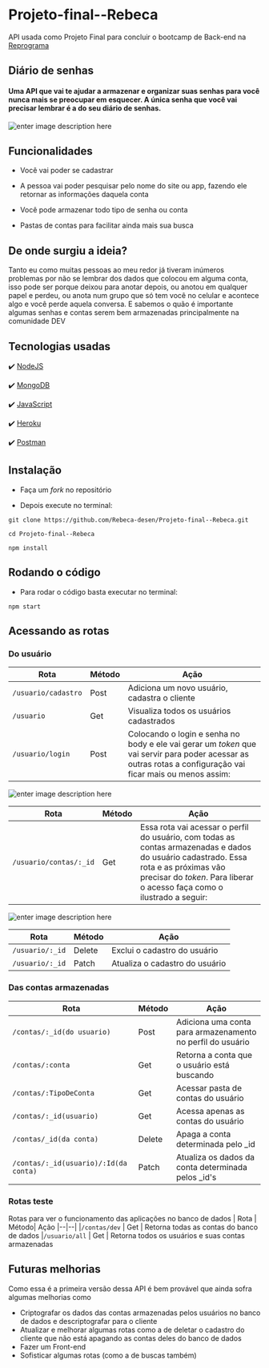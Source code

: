 # Projeto-final--Rebeca

API usada como Projeto Final para concluir o bootcamp de Back-end na [Reprograma](https://reprograma.com.br/index.html)

## Diário de senhas

#### Uma API que vai te ajudar a armazenar e organizar suas senhas para você nunca mais se preocupar em esquecer. A única senha que você vai precisar lembrar é a do seu diário de senhas.

  

![enter image description here](https://github.com/Rebeca-desen/Projeto-final--Rebeca/blob/main/public/imagens/Logo%20Rebeca.png)

  

## Funcionalidades

- Você vai poder se cadastrar

- A pessoa vai poder pesquisar pelo nome do site ou app, fazendo ele retornar as informações daquela conta

- Você pode armazenar todo tipo de senha ou conta

- Pastas de contas para facilitar ainda mais sua busca

  

## De onde surgiu a ideia?

Tanto eu como muitas pessoas ao meu redor já tiveram inúmeros problemas por não se lembrar dos dados que colocou em alguma conta, isso pode ser porque deixou para anotar depois, ou anotou em qualquer papel e perdeu, ou anota num grupo que só tem você no celular e acontece algo e você perde aquela conversa. E sabemos o quão é importante algumas senhas e contas serem bem armazenadas principalmente na comunidade DEV

  

## Tecnologias usadas

:heavy_check_mark: [NodeJS](https://nodejs.org/pt-br/)

  

:heavy_check_mark: [MongoDB](https://account.mongodb.com/account/login?n=%2Fv2%2F5fce5088817dde0f054de1f4&nextHash=%23metrics%2FreplicaSet%2F5fce512aace4e83e93eba4e3%2Fexplorer%2FDi%25C3%25A1riodeSenhas%2Fusuarios%2Ffind)

  

:heavy_check_mark: [JavaScript]()

  

:heavy_check_mark: [Heroku](dashboard.heroku.com/)

  

:heavy_check_mark: [Postman](https://chrome.google.com/webstore/detail/postman/fhbjgbiflinjbdggehcddcbncdddomop?hl=pt-BR)

  

## Instalação

- Faça um _fork_ no repositório

- Depois execute no terminal:

  

```
git clone https://github.com/Rebeca-desen/Projeto-final--Rebeca.git

cd Projeto-final--Rebeca

npm install
```

## Rodando o código

- Para rodar o código basta executar no terminal:

```
npm start
```

  

## Acessando as rotas

### Do usuário
| Rota | Método | Ação 
|---------|--------|------|
| `/usuario/cadastro` |  Post| Adiciona um novo usuário, cadastra o cliente
| `/usuario` | Get | Visualiza todos os usuários cadastrados
|`/usuario/login`|Post| Colocando o login e senha no body e ele vai gerar um _token_ que vai servir para poder acessar as outras rotas a configuração vai ficar mais ou menos assim:



![enter image description here](https://github.com/Rebeca-desen/Projeto-final--Rebeca/blob/main/public/imagens/Postlogin.PNG)




| Rota | Método | Ação
|---------|-----------|-------
| `/usuario/contas/:_id` | Get | Essa rota vai acessar o perfil do usuário, com todas as contas armazenadas e dados do usuário cadastrado. Essa rota e as próximas vão precisar do _token_. Para liberar o acesso faça como o ilustrado a seguir:




![enter image description here](https://github.com/Rebeca-desen/Projeto-final--Rebeca/blob/main/public/imagens/getIdAutentica%C3%A7%C3%A3o.PNG)




| Rota | Método | Ação
|---------|-----------|-------
| `/usuario/:_id` | Delete | Exclui o cadastro do usuário
|  `/usuario/:_id`| Patch | Atualiza o cadastro do usuário



### Das contas armazenadas

| Rota | Método | Ação
|-------------|-----------|-------
| `/contas/:_id(do usuario)` | Post | Adiciona uma conta para armazenamento no perfil do usuário
|  `/contas/:conta`| Get | Retorna a conta que o usuário está buscando
|`/contas/:TipoDeConta`  |Get | Acessar pasta de contas do usuário
| `/contas/:_id(usuario)` | Get | Acessa apenas as contas do usuário
|`/contas/_id(da conta)`  | Delete | Apaga a conta determinada pelo _id
|`/contas/:_id(usuario)/:Id(da conta)`  | Patch| Atualiza os dados da conta determinada pelos _id's

### Rotas teste
Rotas para ver o funcionamento das aplicações no banco de dados
| Rota |  Método| Ação
|--|--|
|`/contas/dev`  | Get | Retorna todas as contas do banco de dados
|`/usuario/all`  | Get | Retorna todos os usuários e suas contas armazenadas

## Futuras melhorias
Como essa é a primeira versão dessa API é bem provável que ainda sofra algumas melhorias como
- Criptografar os dados das contas armazenadas pelos usuários no banco de dados e descriptografar para o cliente
- Atualizar e melhorar algumas rotas como a de deletar o cadastro do cliente que não está apagando as contas deles do banco de dados
-  Fazer um Front-end
- Sofisticar algumas rotas (como a de buscas também)
